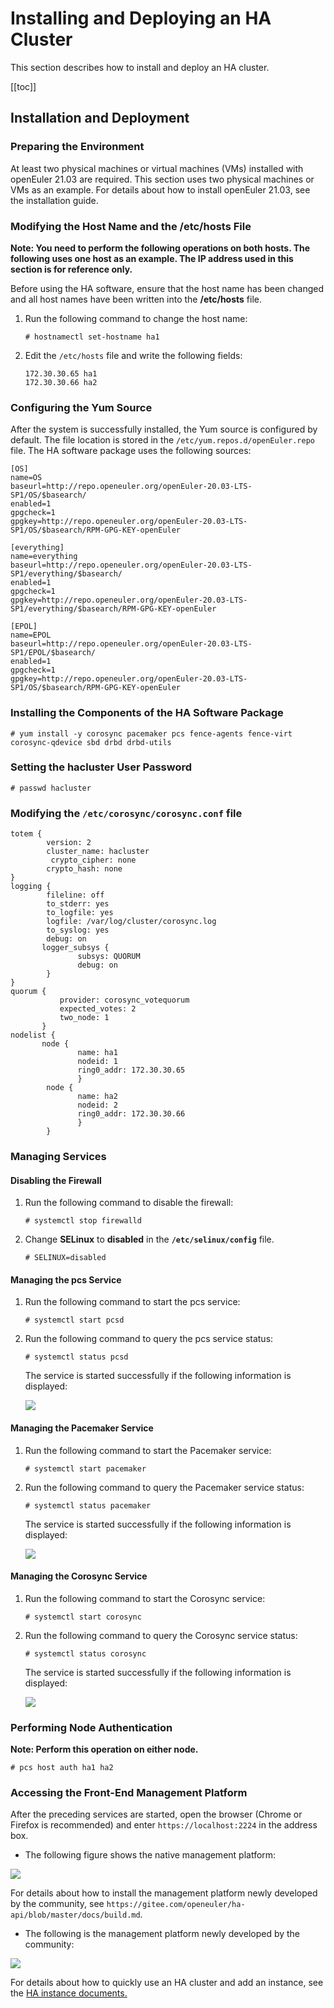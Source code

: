 # Installing and Deploying an HA Cluster

This section describes how to install and deploy an HA cluster.

\[\[toc]]

## Installation and Deployment

### Preparing the Environment

At least two physical machines or virtual machines (VMs) installed with openEuler 21.03 are required. This section uses two physical machines or VMs as an example. For details about how to install openEuler 21.03, see the installation guide.

### Modifying the Host Name and the /etc/hosts File

**Note: You need to perform the following operations on both hosts. The following uses one host as an example. The IP address used in this section is for reference only.**

Before using the HA software, ensure that the host name has been changed and all host names have been written into the **/etc/hosts** file.

1. Run the following command to change the host name:
   
   ```
   # hostnamectl set-hostname ha1
   ```

2. Edit the `/etc/hosts` file and write the following fields:
   
   ```
   172.30.30.65 ha1
   172.30.30.66 ha2
   ```

### Configuring the Yum Source

After the system is successfully installed, the Yum source is configured by default. The file location is stored in the `/etc/yum.repos.d/openEuler.repo` file. The HA software package uses the following sources:

```
[OS]
name=OS
baseurl=http://repo.openeuler.org/openEuler-20.03-LTS-SP1/OS/$basearch/
enabled=1
gpgcheck=1
gpgkey=http://repo.openeuler.org/openEuler-20.03-LTS-SP1/OS/$basearch/RPM-GPG-KEY-openEuler

[everything]
name=everything
baseurl=http://repo.openeuler.org/openEuler-20.03-LTS-SP1/everything/$basearch/
enabled=1
gpgcheck=1
gpgkey=http://repo.openeuler.org/openEuler-20.03-LTS-SP1/everything/$basearch/RPM-GPG-KEY-openEuler

[EPOL]
name=EPOL
baseurl=http://repo.openeuler.org/openEuler-20.03-LTS-SP1/EPOL/$basearch/
enabled=1
gpgcheck=1
gpgkey=http://repo.openeuler.org/openEuler-20.03-LTS-SP1/OS/$basearch/RPM-GPG-KEY-openEuler
```

### Installing the Components of the HA Software Package

```
# yum install -y corosync pacemaker pcs fence-agents fence-virt corosync-qdevice sbd drbd drbd-utils
```

### Setting the **hacluster** User Password

```
# passwd hacluster
```

### Modifying the `/etc/corosync/corosync.conf` file

```
totem {
        version: 2
        cluster_name: hacluster
         crypto_cipher: none
        crypto_hash: none
}
logging {         
        fileline: off
        to_stderr: yes
        to_logfile: yes
        logfile: /var/log/cluster/corosync.log
        to_syslog: yes
        debug: on
       logger_subsys {
               subsys: QUORUM
               debug: on
        }
}
quorum {
           provider: corosync_votequorum
           expected_votes: 2
           two_node: 1
       }
nodelist {
       node {
               name: ha1
               nodeid: 1
               ring0_addr: 172.30.30.65
               }
        node {
               name: ha2
               nodeid: 2
               ring0_addr: 172.30.30.66
               }
        }
```

### Managing Services

#### Disabling the Firewall

1. Run the following command to disable the firewall:
   ```
   # systemctl stop firewalld
   ```
2. Change **SELinux** to **disabled** in the **`/etc/selinux/config`** file.
   ```
   # SELINUX=disabled
   ```

#### Managing the pcs Service

1. Run the following command to start the pcs service:
   
   ```
   # systemctl start pcsd
   ```

2. Run the following command to query the pcs service status:
   
   ```
   # systemctl status pcsd
   ```
   
   The service is started successfully if the following information is displayed:
   
   ![](./figures/HA-pcs.png)

#### Managing the Pacemaker Service

1. Run the following command to start the Pacemaker service:
   
   ```
   # systemctl start pacemaker
   ```

2. Run the following command to query the Pacemaker service status:
   
   ```
   # systemctl status pacemaker
   ```
   
   The service is started successfully if the following information is displayed:
   
   ![](./figures/HA-pacemaker.png)

#### Managing the Corosync Service

1. Run the following command to start the Corosync service:
   
   ```
   # systemctl start corosync
   ```

2. Run the following command to query the Corosync service status:
   
   ```
   # systemctl status corosync
   ```
   
   The service is started successfully if the following information is displayed:
   
   ![](./figures/HA-corosync.png)

### Performing Node Authentication

**Note: Perform this operation on either node.**

```
# pcs host auth ha1 ha2
```

### Accessing the Front-End Management Platform

After the preceding services are started, open the browser (Chrome or Firefox is recommended) and enter `https://localhost:2224` in the address box.

- The following figure shows the native management platform:

![](./figures/HA-login.png)

For details about how to install the management platform newly developed by the community, see `https://gitee.com/openeuler/ha-api/blob/master/docs/build.md`.

- The following is the management platform newly developed by the community:

![](./figures/HA-api.png)

For details about how to quickly use an HA cluster and add an instance, see the [HA instance documents.](./HA的使用实例.md)
